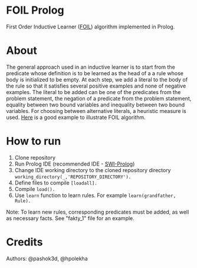 # FOIL Prolog
 First Order Inductive Learner ([FOIL](https://en.wikipedia.org/wiki/First-order_inductive_learner)) algorithm implemented in Prolog.
# About 
  The general approach used in an inductive learner is to start from the predicate whose definition is to be learned as the head of a a     rule whose body is initialized to be empty. At each step, we add a literal to the body of the rule so that it satisfies several positive   examples and none of negative examples. The literal to be added can be one of the predicates from the problem statement, the negation of   a predicate from the problem statement, equality between two bound variables and inequality between two bound variables. For choosing     between alternative literals, a heuristic measure is used.
  [Here](https://github.com/johntrimble/foil-python#what-is-foil) is a good example to illustrate FOIL algorithm.
# How to run
 1. Clone repository
 2. Run Prolog IDE (recommended IDE - [SWI-Prolog](https://www.swi-prolog.org/))
 3. Change IDE working directory to the cloned repository directory ``` working_directory(_,'REPOSITORY_DIRECTORY'). ```
 4. Define files to compile ``` [loadall]. ```
 5. Compile ``` load(). ```
 6. Use ``` learn ``` function to learn rules. For example ``` learn(grandfather, Rule). ```
 
 Note: To learn new rules, corresponding predicates must be added, as well as necessary facts. See "fakty_1" file for an example.
 # Credits
 Authors: @pashok3d, @hpolekha
